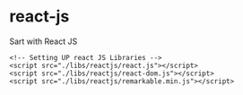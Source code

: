 # react-js
Sart with React JS

 <!--
    <script src="https://cdnjs.cloudflare.com/ajax/libs/react/15.3.2/react.js"></script>
    <script src="https://cdnjs.cloudflare.com/ajax/libs/react/15.3.2/react-dom.js"></script>
    -->

    <!-- Setting UP react JS Libraries -->
    <script src="./libs/reactjs/react.js"></script>
    <script src="./libs/reactjs/react-dom.js"></script>
    <script src="./libs/reactjs/remarkable.min.js"></script>
    
    
